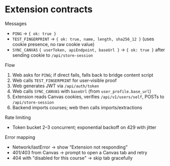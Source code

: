 # Extension contracts

Messages
- `PING` → `{ ok: true }`
- `TEST_FINGERPRINT` → `{ ok: true, name, length, sha256_12 }` (uses cookie presence, no raw cookie value)
- `SYNC_CANVAS` `{ userToken, apiEndpoint, baseUrl }` → `{ ok: true }` after sending cookie to `/api/store-session`

Flow
1) Web asks for `PING`; if direct fails, falls back to bridge content script
2) Web calls `TEST_FINGERPRINT` for user‑visible proof
3) Web generates JWT via `/api/auth/token`
4) Web calls `SYNC_CANVAS` with `baseUrl` (from `user_profile.base_url`)
5) Extension reads Canvas cookies, verifies `/api/v1/users/self`, POSTs to `/api/store-session`
6) Backend imports courses; web then calls imports/extractions

Rate limiting
- Token bucket 2–3 concurrent; exponential backoff on 429 with jitter

Error mapping
- Network/lastError → show “Extension not responding”
- 401/403 from Canvas → prompt to open a Canvas tab and retry
- 404 with "disabled for this course" → skip tab gracefully
